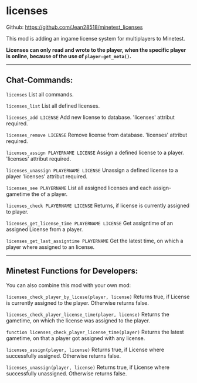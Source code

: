 # licenses
Github: https://github.com/Jean28518/minetest_licenses

This mod is adding an ingame license system for multiplayers to Minetest.

**Licenses can only read and wrote to the player, when the specific player is online, because of the use of `player:get_meta()`.**

----

## Chat-Commands:
`licenses`
List all commands.

 `licenses_list`
List all defined licenses.

`licenses_add LICENSE`
Add new license to database. 'licenses' attribut required.

 `licenses_remove LICENSE`
Remove license from database. 'licenses' attribut required.

 `licenses_assign PLAYERNAME LICENSE`
Assign a defined license to a player. 'licenses' attribut required.

 `licenses_unassign PLAYERNAME LICENSE`
Unassign a defined license to a player 'licenses' attribut required.

 `licenses_see PLAYERNAME`
List all assigned licenses and each assign-gametime the  of a player.

 `licenses_check PLAYERNAME LICENSE`
Returns, if license is currently assigned to player.

 `licenses_get_license_time PLAYERNAME LICENSE`
Get assigntime of an assigned License from a player.

 `licenses_get_last_assigntime PLAYERNAME`
Get the latest time, on which a player where assigned to an license.

----

## Minetest Functions for Developers:
You can also combine this mod with your own mod:

`licenses_check_player_by_licese(player, license)` Returns true, if License is currently assigned to the player. Otherwise returns false.

`licenses_check_player_license_time(player, license)` Returns the gametime, on which the license was assigned to the player.

`function licenses_check_player_license_time(player)` Returns the latest gametime, on that a player got assigned with any license.

`licenses_assign(player, license)` Returns true, if License where successfully assigned. Otherwise returns false.

`licenses_unassign(player, license)` Returns true, if License where successfully unassigned. Otherwise returns false.
